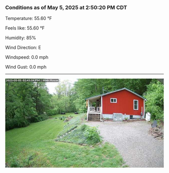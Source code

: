 ### Conditions as of May 5, 2025 at 2:50:20 PM CDT 

Temperature: 55.60 &deg;F

Feels like: 55.60 &deg;F

Humidity: 85%

Wind Direction: E

Windspeed: 0.0 mph

Wind Gust: 0.0 mph

---

<img src="./images/latest.jpeg"/>

